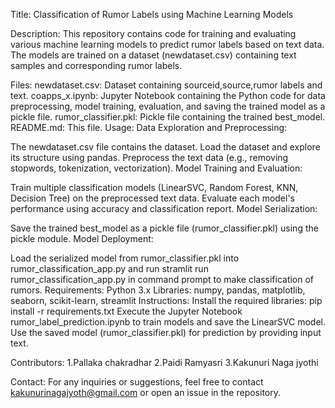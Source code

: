 Title: Classification of Rumor Labels using Machine Learning Models

Description: This repository contains code for training and evaluating various machine learning models to predict rumor labels based on text data. The models are trained on a dataset (newdataset.csv) containing text samples and corresponding rumor labels.

Files: newdataset.csv: Dataset containing sourceid,source,rumor labels and text. coapps_x.ipynb: Jupyter Notebook containing the Python code for data preprocessing, model training, evaluation, and saving the trained model as a pickle file. rumor_classifier.pkl: Pickle file containing the trained best_model. README.md: This file. Usage: Data Exploration and Preprocessing:

The newdataset.csv file contains the dataset. Load the dataset and explore its structure using pandas. Preprocess the text data (e.g., removing stopwords, tokenization, vectorization). Model Training and Evaluation:

Train multiple classification models (LinearSVC, Random Forest, KNN, Decision Tree) on the preprocessed text data. Evaluate each model's performance using accuracy and classification report. Model Serialization:

Save the trained best_model as a pickle file (rumor_classifier.pkl) using the pickle module. Model Deployment:

Load the serialized model from rumor_classifier.pkl into rumor_classification_app.py and run stramlit run rumor_classification_app.py in command prompt to make classification of rumors. Requirements: Python 3.x Libraries: numpy, pandas, matplotlib, seaborn, scikit-learn, streamlit Instructions: Install the required libraries: pip install -r requirements.txt Execute the Jupyter Notebook rumor_label_prediction.ipynb to train models and save the LinearSVC model. Use the saved model (rumor_classifier.pkl) for prediction by providing input text.

Contributors: 1.Pallaka chakradhar 2.Paidi Ramyasri 3.Kakunuri Naga jyothi

Contact: For any inquiries or suggestions, feel free to contact kakunurinagajyoth@gmail.com or open an issue in the repository.
